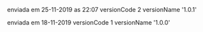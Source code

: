 
enviada em 25-11-2019 as 22:07
versionCode 2
versionName '1.0.1'


enviada em 18-11-2019
versionCode 1
versionName '1.0.0'

